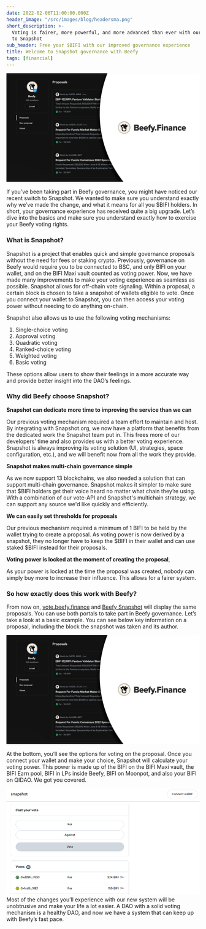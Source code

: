 ```yaml
---
date: 2022-02-06T11:00:00.000Z
header_image: "/src/images/blog/headersma.png"
short_description: >-
  Voting is fairer, more powerful, and more advanced than ever with our switch
  to Snapshot
sub_header: Free your $BIFI with our improved governance experience
title: Welcome to Snapshot governance with Beefy
tags: [financial]
---
```

![](/src/images/blog/headersma.png)

If you’ve been taking part in Beefy governance, you might have noticed our recent switch to Snapshot. We wanted to make sure you understand exactly why we’ve made the change, and what it means for all you $BIFI holders. In short, your governance experience has received quite a big upgrade. Let’s dive into the basics and make sure you understand exactly how to exercise your Beefy voting rights.

### What is Snapshot?

Snapshot is a project that enables quick and simple governance proposals without the need for fees or staking crypto. Previously, governance on Beefy would require you to be connected to BSC, and only BIFI on your wallet, and on the BIFI Maxi vault counted as voting power. Now, we have made many improvements to make your voting experience as seamless as possible. Snapshot allows for off-chain vote signaling. Within a proposal, a certain block is chosen to take a snapshot of wallets eligible to vote. Once you connect your wallet to Snapshot, you can then access your voting power without needing to do anything on-chain.

Snapshot also allows us to use the following voting mechanisms:

1. Single-choice voting
2. Approval voting
3. Quadratic voting
4. Ranked-choice voting
5. Weighted voting
6. Basic voting

These options allow users to show their feelings in a more accurate way and provide better insight into the DAO’s feelings.

### Why did Beefy choose Snapshot?

**Snapshot can dedicate more time to improving the service than we can**

Our previous voting mechanism required a team effort to maintain and host. By integrating with Snapshot.org, we now have a platform that benefits from the dedicated work the Snapshot team put in. This frees more of our developers’ time and also provides us with a better voting experience. Snapshot is always improving its voting solution (UI, strategies, space configuration, etc.), and we will benefit now from all the work they provide.

**Snapshot makes multi-chain governance simple**

As we now support 13 blockchains, we also needed a solution that can support multi-chain governance. Snapshot makes it simpler to make sure that $BIFI holders get their voice heard no matter what chain they’re using. With a combination of our vote-API and Snapshot's multichain strategy, we can support any source we'd like quickly and efficiently.

**We can easily set thresholds for proposals**

Our previous mechanism required a minimum of 1 BIFI to be held by the wallet trying to create a proposal. As voting power is now derived by a snapshot, they no longer have to keep the $BIFI in their wallet and can use staked $BIFI instead for their proposals.

**Voting power is locked at the moment of creating the proposal**,

As your power is locked at the time the proposal was created, nobody can simply buy more to increase their influence. This allows for a fairer system.

### So how exactly does this work with Beefy?

From now on, [vote.beefy.finance](http://vote.beefy.finance) and [Beefy Snapshot](https://snapshot.org/#/beefydao.eth) will display the same proposals. You can use both portals to take part in Beefy governance. Let’s take a look at a basic example. You can see below key information on a proposal, including the block the snapshot was taken and its author.

![](/src/images/blog/snapshot-1.png)

At the bottom, you’ll see the options for voting on the proposal. Once you connect your wallet and make your choice, Snapshot will calculate your voting power. This power is made up of the BIFI on the BIFI Maxi vault, the BIFI Earn pool, BIFI in LPs inside Beefy, BIFI on Moonpot, and also your BIFI on QIDAO. We got you covered.

![](/src/images/blog/snapshot.png)  
Most of the changes you’ll experience with our new system will be unobtrusive and make your life a lot easier. A DAO with a solid voting mechanism is a healthy DAO, and now we have a system that can keep up with Beefy’s fast pace.
